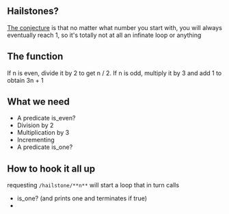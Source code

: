 
## Hailstones?


[The conjecture](https://en.wikipedia.org/wiki/Collatz_conjecture) is that no matter what number you start with, you will always eventually reach 1, so it's totally not at all an infinate loop or anything

## The function

If n is even, divide it by 2 to get n / 2. If n is odd, multiply it by 3 and add 1 to obtain 3n + 1

## What we need

- A predicate is_even?
- Division by 2
- Multiplication by 3
- Incrementing
- A predicate is_one?

## How to hook it all up

requesting ```/hailstone/**n**``` will start a loop that in turn calls

- is_one? (and prints one and terminates if true)
- 

